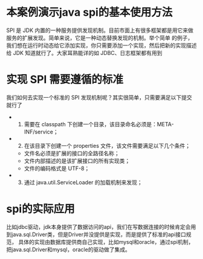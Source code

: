 # 本案例演示java spi的基本使用方法
SPI 是 JDK 内置的一种服务提供发现机制。目前市面上有很多框架都是用它来做服务的扩展发现。简单来说，它是一种动态替换发现的机制。举个简单
的例子，我们想在运行时动态给它添加实现，你只需要添加一个实现，然后把新的实现描述给 JDK 知道就行了。大家耳熟能详的如 JDBC、日志框架都有用到
# 实现 SPI 需要遵循的标准
我们如何去实现一个标准的 SPI 发现机制呢？其实很简单，只需要满足以下提交就行了
- 1. 需要在 classpath 下创建一个目录，该目录命名必须是：META-INF/service；
- 2. 在该目录下创建一个 properties 文件，该文件需要满足以下几个条件；
   + 文件名必须是扩展的接口的全路径名称；
   + 文件内部描述的是该扩展接口的所有实现类；
   + 文件的编码格式是 UTF-8；
- 3. 通过 java.util.ServiceLoader 的加载机制来发现；
# spi的实际应用
比如jdbc驱动，jdk本身提供了数据访问的api，我们在写数据连接的时候肯定会用到java.sql.Driver类，但是Driver并没提供是实现，而是提供了标准的api接口规范，
具体的实现由数据库提供商自己实现，比如mysql和oracle，通过spi机制，把java.sql.Driver和mysql，oracle的驱动做了集成。
